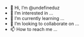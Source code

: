 - 👋 Hi, I’m @undefineduz
- 👀 I’m interested in ...
- 🌱 I’m currently learning ...
- 💞️ I’m looking to collaborate on ...
- 📫 How to reach me ...

<!---
undefineduz/undefineduz is a ✨ special ✨ repository because its `README.md` (this file) appears on your GitHub profile.
You can click the Preview link to take a look at your changes.
--->
